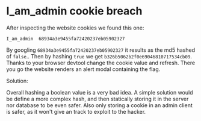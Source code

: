 # I_am_admin cookie breach

After inspecting the website cookies we found this one:

```
I_am_admin	68934a3e9455fa72420237eb05902327
```

By googling `68934a3e9455fa72420237eb05902327` it results as the md5 hashed of `false`..
Then by hashing `true` we get `b326b5062b2f0e69046810717534cb09`.
Thanks to your browser devtool change the cookie value and refresh.
There you go the website renders an alert modal containing the flag.

Solution:

Overall hashing a boolean value is a very bad idea.
A simple solution would be define a more complex hash, and then statically storing it in the server nor database to be even safer.
Also only storing a cookie in an admin client is safer, as it won't give an track to exploit to the hacker.

